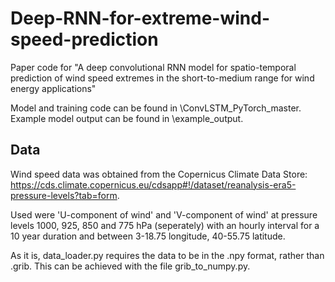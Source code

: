 # Deep-RNN-for-extreme-wind-speed-prediction
Paper code for "A deep convolutional RNN model for spatio-temporal prediction of wind speed extremes in the short-to-medium range for wind energy applications"

Model and training code can be found in \ConvLSTM_PyTorch_master. Example model output can be found in \example_output.


## Data 

Wind speed data was obtained from the Copernicus Climate Data Store: https://cds.climate.copernicus.eu/cdsapp#!/dataset/reanalysis-era5-pressure-levels?tab=form. 

Used were 'U-component of wind' and 'V-component of wind' at pressure levels 1000, 925, 850 and 775 hPa (seperately) with an hourly interval for a 10 year duration and between 3-18.75 longitude, 40-55.75 latitude. 

As it is, data_loader.py requires the data to be in the .npy format, rather than .grib. This can be achieved with the file grib_to_numpy.py.
